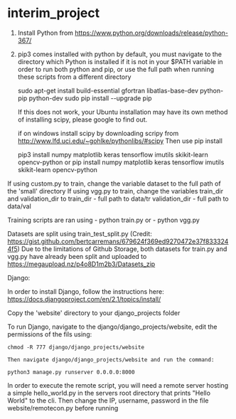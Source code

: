 # interim_project



1. Install Python from https://www.python.org/downloads/release/python-367/
2. pip3 comes installed with python by default, you must navigate to the directory which Python is installed if it is not in your
   $PATH variable in order to run both python and pip, or use the full path when running these scripts from a different directory

	sudo apt-get install build-essential gfortran libatlas-base-dev python-pip python-dev
	sudo pip install --upgrade pip

	If this does not work, your Ubuntu installation may have its own method of installing scipy, please google to find out.
	
	if on windows install scipy by downloading scripy from http://www.lfd.uci.edu/~gohlke/pythonlibs/#scipy
	Then use
	pip install <Scipy whl file here>


   pip3 install numpy matplotlib keras tensorflow imutils skikit-learn opencv-python 
   or
   pip install numpy matplotlib keras tensorflow imutils skikit-learn opencv-python 


If using custom.py to train, change the variable dataset to the full path of the 'small' directory
If using vgg.py to train, change the variables train_dir and validation_dir to
train_dir - full path to data/tr
validation_dir - full path to data/val

Training scripts are ran using 
	- python train.py 
	or 
	- python vgg.py

Datasets are split using train_test_split.py (Credit: https://gist.github.com/bertcarremans/679624f369ed9270472e37f8333244f5)
Due to the limitations of Github Storage, both datasets for train.py and vgg.py have already been split and uploaded to
https://megaupload.nz/p4o8D1m2b3/Datasets_zip


Django:

In order to install Django, follow the instructions here:
https://docs.djangoproject.com/en/2.1/topics/install/

Copy the 'website' directory to your django_projects folder

To run Django, navigate to the django/django_projects/website, edit the permissions of the fils using:

	chmod -R 777 django/django_projects/website

	Then navigate django/django_projects/website and run the command:
	
	python3 manage.py runserver 0.0.0.0:8000

In order to execute the remote script, you will need a remote server hosting a simple hello_world.py in the servers root directory
that prints "Hello World" to the cli.
Then change the IP, username, password in the file website/remotecon.py before running



